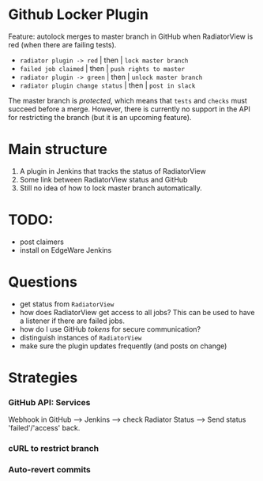 # Github Locker Plugin

Feature: autolock merges to master branch in GitHub when RadiatorView is red
(when there are failing tests).

- `radiator plugin -> red` | then | `lock master branch`
- `failed job claimed` | then | `push rights to master`
- `radiator plugin -> green` | then | `unlock master branch`
- `radiator plugin change status` | then | `post in slack`

The master branch is _protected_, which means that `tests` and `checks` must
succeed before a merge. However, there is currently no support in the API for
restricting the branch (but it is an upcoming feature).

# Main structure

1. A plugin in Jenkins that tracks the status of RadiatorView
2. Some link between RadiatorView status and GitHub
3. Still no idea of how to lock master branch automatically.

# TODO:
- post claimers
- install on EdgeWare Jenkins

# Questions
- get status from `RadiatorView`
- how does RadiatorView get access to all jobs? This can be used to have a listener if there are failed jobs.
- how do I use GitHub _tokens_ for secure communication?
- distinguish instances of `RadiatorView`
- make sure the plugin updates frequently (and posts on change)

# Strategies

### GitHub API: Services
Webhook in GitHub --> Jenkins --> check Radiator Status --> Send status
'failed'/'access' back.
### cURL to restrict branch
### Auto-revert commits

